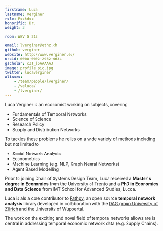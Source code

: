 ```yaml
---
firstname: Luca
lastname: Verginer
role: Postdoc
honorific: Dr.
weight: 3

room: WEV G 213

email: lverginer@ethz.ch
github: verginer
website: http://www.verginer.eu/
orcid: 0000-0002-2952-6634
gscholar: cZT_l5AAAAAJ
image: profile_pic.jpg
twitter: lucaverginer
aliases:
    - /team/people/lverginer/
    - /veluca/
    - /lverginer/
---
```


Luca Verginer is an economist working on subjects, covering

- Fundamentals of Temporal Networks
- Science of Science
- Research Policy
- Supply and Distribution Networks

To tackles these problems he relies on a wide variety of methods including but not limited to

- Social Network Analysis
- Econometrics
- Machine Learning (e.g. NLP, Graph Neural Networks)
- Agent Based Modelling

Prior to joining Chair of Systems Design Team, Luca received a
**Master's degree in Economics** from the University of Trento and a **PhD in Economics and Data Science** from IMT School for Advanced Studies, Lucca.

Luca is als a core contributor to [Pathpy], an open source **temporal network analysis** library developed in collaboration with the [DAG group University of Zürich][dag] and the University of Wuppertal.

The work on the exciting and novel field of temporal networks allows are is central in addressing temporal economic network data (e.g. Supply Chains).

[pathpy]: http://www.pathpy.net
[dag]: https://www.ifi.uzh.ch/en/dag/people/scholtes.html

